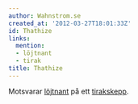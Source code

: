 ```yaml
---
author: Wahnstrom.se
created_at: '2012-03-27T18:01:33Z'
id: Thathize
links:
  mention:
  - löjtnant
  - tirak
title: Thathize
---
```


Motsvarar [löjtnant] på ett [tirakskepp].

  [löjtnant]: löjtnant
  [tirakskepp]: tirak
